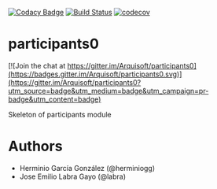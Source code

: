 [![Codacy Badge](https://api.codacy.com/project/badge/Grade/2f5e9b234d9b4cbd8669629c299990ad)](https://www.codacy.com/app/jelabra/dashboard_i1a?utm_source=github.com&utm_medium=referral&utm_content=Arquisoft/dashboard_i1a&utm_campaign=badger)
[![Build Status](https://travis-ci.org/Arquisoft/dashboard_i1a.svg?branch=master)](https://travis-ci.org/Arquisoft/dashboard_i1a)
[![codecov](https://codecov.io/gh/Arquisoft/dashboard_i1a/branch/master/graph/badge.svg)](https://codecov.io/gh/Arquisoft/dashboard_i1a)


# participants0

[![Join the chat at https://gitter.im/Arquisoft/participants0](https://badges.gitter.im/Arquisoft/participants0.svg)](https://gitter.im/Arquisoft/participants0?utm_source=badge&utm_medium=badge&utm_campaign=pr-badge&utm_content=badge)

Skeleton of participants module

# Authors

- Herminio García González (@herminiogg)
- Jose Emilio Labra Gayo (@labra)

